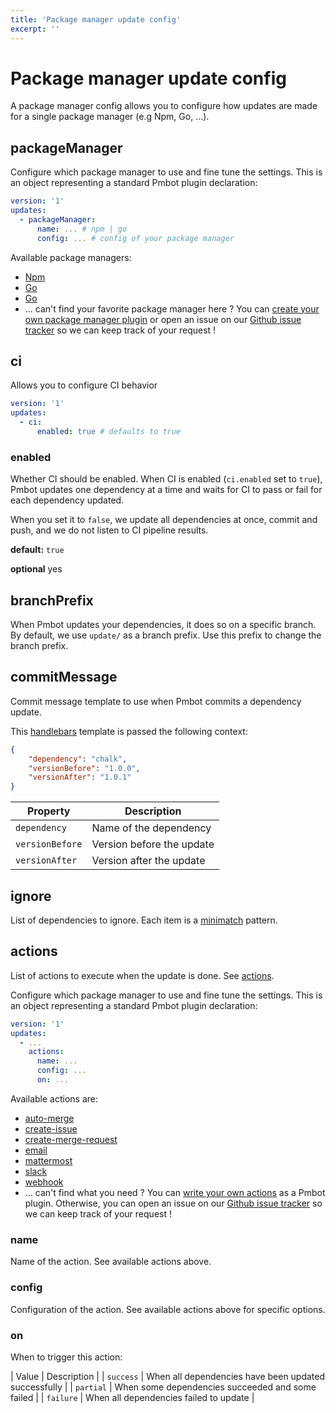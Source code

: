 ```yaml
---
title: 'Package manager update config'
excerpt: ''
---
```


# Package manager update config

A package manager config allows you to configure how updates are made for a single package manager (e.g Npm, Go, ...).

## packageManager

Configure which package manager to use and fine tune the settings. This is an object representing a standard Pmbot plugin declaration:

<div class="code-group" data-props='{ "lineNumbers": ["true"] }'>

````yaml
version: '1'
updates:
  - packageManager:
      name: ... # npm | go
      config: ... # config of your package manager
````

</div>

Available package managers:

- [Npm](/plugins/npm)
- [Go](/plugins/go)
- [Go](/plugins/maven)
- ... can't find your favorite package manager here ? You can [create your own package manager plugin](#plugins/custom) or open an issue on our [Github issue tracker](https://github.com/pmbot-io/issues/issues) so we can keep track of your request !

## ci

Allows you to configure CI behavior

<div class="code-group" data-props='{ "lineNumbers": ["true"] }'>

````yaml
version: '1'
updates:
  - ci:
      enabled: true # defaults to true
````

</div>

### enabled

Whether CI should be enabled. When CI is enabled (`ci.enabled` set to `true`), Pmbot updates one dependency at a time and waits for CI to pass or fail for each dependency updated.

When you set it to `false`, we update all dependencies at once, commit and push, and we do not listen to CI pipeline results.

**default:** `true`

**optional** yes

## branchPrefix

When Pmbot updates your dependencies, it does so on a specific branch. By default, we use `update/` as a branch prefix. Use this prefix to change the branch prefix.

## commitMessage

Commit message template to use when Pmbot commits a dependency update.

This [handlebars](https://handlebarsjs.com/guide/#what-is-handlebars) template is passed the following context:

<div class="code-group" data-props='{ "lineNumbers": ["true"] }'>

```json
{
    "dependency": "chalk",
    "versionBefore": "1.0.0",
    "versionAfter": "1.0.1"
}
```

| Property | Description |
| --- | --- |
| `dependency` | Name of the dependency |
| `versionBefore` | Version before the update |
| `versionAfter` | Version after the update |

</div>

## ignore

List of dependencies to ignore. Each item is a [minimatch](https://github.com/isaacs/minimatch) pattern.

## actions

List of actions to execute when the update is done. See [actions](/actions).

Configure which package manager to use and fine tune the settings. This is an object representing a standard Pmbot plugin declaration:

<div class="code-group" data-props='{ "lineNumbers": ["true"] }'>

````yaml
version: '1'
updates:
  - ...
    actions:
      name: ... 
      config: ...
      on: ...
````

</div>

Available actions are:

- [auto-merge](/plugins/auto-merge)
- [create-issue](/plugins/create-issue)
- [create-merge-request](/plugins/create-merge-request)
- [email](/plugins/email)
- [mattermost](/plugins/mattermost)
- [slack](/plugins/slack)
- [webhook](/plugins/webhook)
- ... can't find what you need ? You can [write your own actions](#plugins/custom) as a Pmbot plugin. Otherwise, you can open an issue on our [Github issue tracker](https://github.com/pmbot-io/issues/issues) so we can keep track of your request !

### name

Name of the action. See available actions above.

### config

Configuration of the action. See available actions above for specific options.

### on

When to trigger this action:

| Value | Description |
| `success` | When all dependencies have been updated successfully |
| `partial` | When some dependencies succeeded and some failed |
| `failure` | When all dependencies failed to update |

